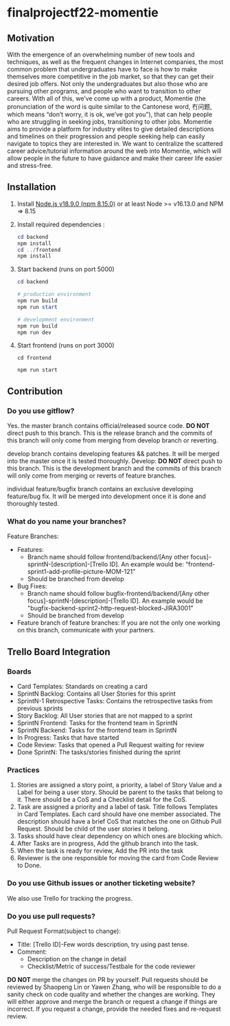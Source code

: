 # finalprojectf22-momentie
## Motivation
With the emergence of an overwhelming number of new tools and techniques, as well as the frequent changes in Internet companies, the most common problem that undergraduates have to face is how to make themselves more competitive in the job market, so that they can get their desired job offers. Not only the undergraduates but also those who are pursuing other programs, and people who want to transition to other careers. With all of this, we’ve come up with a product, Momentie (the pronunciation of the word is quite similar to the Cantonese word, 冇问题, which means “don’t worry, it is ok, we’ve got you”), that can help people who are struggling in seeking jobs, transitioning to other jobs. Momentie aims to provide a platform for industry elites to give detailed descriptions and timelines on their progression and people seeking help can easily navigate to topics they are interested in. We want to centralize the scattered career advice/tutorial information around the web into Momentie, which will allow people in the future to have guidance and make their career life easier and stress-free.


## Installation
1. Install [Node.js v18.9.0 (npm 8.15.0)](https://nodejs.org/en/download/current/) or at least Node >= v16.13.0 and NPM => 8.15 

2. Install required dependencies :
   ```powershell
   cd backend
   npm install
   cd ../frontend
   npm install
   ```

3. Start backend (runs on port 5000)
   ```powershell
   cd backend
   
   # production environment
   npm run build
   npm run start 

   # development environment
   npm run build
   npm run dev
   
   ```
4. Start frontend (runs on port 3000)

   ```
   cd frontend
   
   npm run start
   ```

## Contribution
### Do you use gitflow?

Yes.
the master branch contains official/released source code. **DO NOT** direct push to this branch. This is the release branch and the commits of this branch will only come from merging from develop branch or reverting.

develop branch contains developing features && patches. It will be merged into the master once it is tested thoroughly. Develop: **DO NOT** direct push to this branch. This is the development branch and the commits of this branch will only come from merging or reverts of feature branches.

individual feature/bugfix branch contains an exclusive developing feature/bug fix. It will be merged into development once it is done and thoroughly tested. 

### What do you name your branches?
Feature Branches:
- Features:
	- Branch name should follow frontend/backend/[Any other focus]-sprintN-[description]-[Trello ID]. An example would be: “frontend-sprint1-add-profile-picture-MOM-121”
	- Should be branched from develop
- Bug Fixes:<br>
	- Branch name should follow bugfix-frontend/backend/[Any other focus]-sprintN-[description]-[Trello ID]. An example would be "bugfix-backend-sprint2-http-request-blocked-JIRA3001"
	- Should be branched from develop
- Feature branch of feature branches: If you are not the only one working on this branch, communicate with your partners.

## Trello Board Integration
### Boards
- Card Templates: Standards on creating a card
- SprintN Backlog: Contains all User Stories for this sprint
- SprintN-1 Retrospective Tasks: Contains the retrospective tasks from previous sprints
- Story Backlog: All User stories that are not mapped to a sprint
- SprintN Frontend: Tasks for the frontend team in SprintN
- SprintN Backend: Tasks for the frontend team in SprintN
- In Progress: Tasks that have started
- Code Review: Tasks that opened a Pull Request waiting for review
- Done SprintN: The tasks/stories finished during the sprint

### Practices
1. Stories are assigned a story point, a priority, a label of Story Value and a Label for being a user story. Should be parent to the tasks that belong to it. There should be a CoS and a Checklist detail for the CoS.
2. Task are assigned a priority and a label of task. Title follows Templates in Card Templates. Each card should have one member associated. The description should have a brief CoS that matches the one on Github Pull Request. Should be child of the user stories it belong.
3. Tasks should have clear dependency on which ones are blocking which.
4. After Tasks are in progress, Add the github branch into the task.
5. When the task is ready for review, Add the PR into the task
6. Reviewer is the one responsible for moving the card from Code Review to Done.


### Do you use Github issues or another ticketing website?
We also use Trello for tracking the progress.

### Do you use pull requests?
Pull Request Format(subject to change):
	
- Title: [Trello ID]-Few words description, try using past tense.
- Comment:
	- Description on the change in detail
	- Checklist/Metric of success/Testbale for the code reviewer 

**DO NOT** merge the changes on PR by yourself.
Pull requests should be reviewed by Shaopeng Lin or Yawen Zhang, who will be responsible to do a sanity check on code quality and whether the changes are working. They will either approve and merge the branch or request a change if things are incorrect. If you request a change, provide the needed fixes and re-request review.

